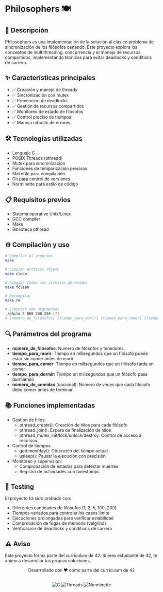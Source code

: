 # Philosophers 🍽️

## 📝 Descripción
Philosophers es una implementación de la solución al clásico problema de sincronización de los filósofos cenando. Este proyecto explora los conceptos de multithreading, concurrencia y el manejo de recursos compartidos, implementando técnicas para evitar deadlocks y conditions de carrera.

## ✨ Características principales
- ✅ Creación y manejo de threads
- ✅ Sincronización con mutex
- ✅ Prevención de deadlocks
- ✅ Gestión de recursos compartidos
- ✅ Monitoreo de estado de filósofos
- ✅ Control preciso de tiempos
- ✅ Manejo robusto de errores

## 🛠️ Tecnologías utilizadas
- Lenguaje C
- POSIX Threads (pthread)
- Mutex para sincronización
- Funciones de temporización precisas
- Makefile para compilación
- Git para control de versiones
- Norminette para estilo de código

## 📋 Requisitos previos
- Sistema operativo Unix/Linux
- GCC compiler
- Make
- Biblioteca pthread

## ⚙️ Compilación y uso
```bash
# Compilar el programa
make

# Limpiar archivos objeto
make clean

# Limpiar todos los archivos generados
make fclean

# Recompilar
make re

# Ejecutar con argumentos
./philo 5 800 200 200 [7]
# [número_de_filósofos] [tiempo_para_morir] [tiempo_para_comer] [tiempo_para_dormir] [número_de_comidas]
```

## 🔍 Parámetros del programa
- **número_de_filósofos**: Número de filósofos y tenedores
- **tiempo_para_morir**: Tiempo en milisegundos que un filósofo puede estar sin comer antes de morir
- **tiempo_para_comer**: Tiempo en milisegundos que un filósofo tarda en comer
- **tiempo_para_dormir**: Tiempo en milisegundos que un filósofo pasa durmiendo
- **número_de_comidas** (opcional): Número de veces que cada filósofo debe comer antes de terminar

## 📚 Funciones implementadas
- Gestión de hilos:
  - pthread_create(): Creación de hilos para cada filósofo
  - pthread_join(): Espera de finalización de hilos
  - pthread_mutex_init/lock/unlock/destroy: Control de acceso a recursos
- Control de tiempos:
  - gettimeofday(): Obtención del tiempo actual
  - usleep(): Pausar la ejecución con precisión
- Monitoreo y supervisión:
  - Comprobación de estados para detectar muertes
  - Registro de actividades con timestamps

## 🧪 Testing
El proyecto ha sido probado con:
- Diferentes cantidades de filósofos (1, 2, 5, 100, 200)
- Tiempos variados para controlar los casos límite
- Ejecuciones prolongadas para verificar estabilidad
- Comprobación de fugas de memoria (valgrind)
- Verificación de deadlocks y conditions de carrera

## ⚠️ Aviso
Este proyecto forma parte del currículum de 42. Si eres estudiante de 42, te animo a desarrollar tus propias soluciones.

<div align="center">
    <p>Desarrollado con ❤️ como parte del currículum de 42</p>
    <br>
    <img src="https://img.shields.io/badge/C-00599C?style=for-the-badge&logo=c&logoColor=white" alt="C"/>
    <img src="https://img.shields.io/badge/Threads-005090?style=for-the-badge&logo=c&logoColor=white" alt="Threads"/>
    <img src="https://img.shields.io/badge/norminette-42-white?style=for-the-badge" alt="Norminette"/>
</div>
